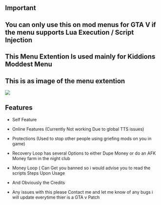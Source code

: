 

## Important 
## You can only use this on mod menus for GTA V if the menu supports Lua Execution / Script Injection
## This Menu Extention Is used mainly for Kiddions Moddest Menu

## This is as image of the menu extention
<img src="https://cdn.discordapp.com/attachments/1151144869495058474/1159562763425816647/image.png?ex=653179fa&is=651f04fa&hm=82106012171c081b54729d8d77ca337028659cfb8849b2b74862fd97a8f32a4b&">

## Features
- Self Feature
- Online Features (Currently Not working Due to global TTS issues)
- Protections (Used to stop other people using griefing mods on you in game)
- Recovery Loop has several Options to either Dupe Money or do an AFK Money farm in the night club
- Money Loop ( Can Get you banned so i would advise you to read the scripts Steps Upon Usage
- And Obviously the Credits

- Any issues with this please Contact me and let me know of any bugs i will update everytime thier is a GTA v Patch
